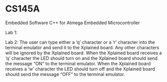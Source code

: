 # CS145A
Embedded Software C++ for Atmega Embedded Microcontroller

Lab 1:


Lab 2:
The user can type either a ‘q’ character or a ‘r’ character into the terminal emulator and send it to the
Xplained board. Any other characters will be ignored by the Xplained board. When the Xplained board
receives a ‘q’ character the LED should turn on and the Xplained board should send the message “ON” to
the terminal emulator. When the Xplained board receives a ‘w’ character the LED should turn off and
the Xplained board should send the message “OFF” to the terminal emulator.

